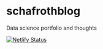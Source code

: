 # schafrothblog
Data science portfolio and thoughts

[![Netlify Status](https://api.netlify.com/api/v1/badges/e87b3678-53e1-49b4-9790-b0ec64e7747e/deploy-status)](https://app.netlify.com/sites/heuristic-wing-1d91ce/deploys)
